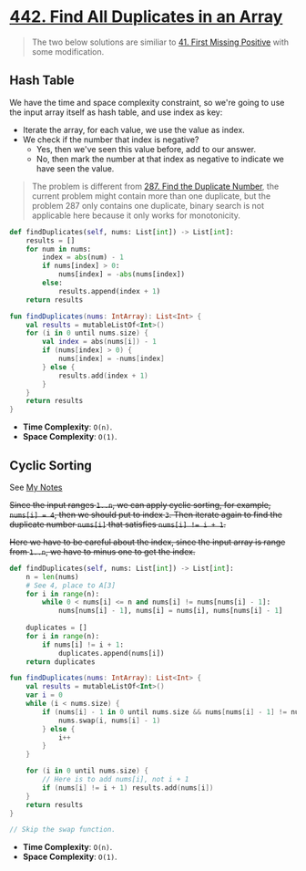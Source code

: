 # [442. Find All Duplicates in an Array](https://leetcode.com/problems/find-all-duplicates-in-an-array)

> The two below solutions are similiar to [41. First Missing Positive](../leetcode/41.first-missing-positive.md) with some modification.

## Hash Table
We have the time and space complexity constraint, so we're going to use the input array itself as hash table, and use index as key:
* Iterate the array, for each value, we use the value as index.
* We check if the number that index is negative?
    * Yes, then we've seen this value before, add to our answer.
    * No, then mark the number at that index as negative to indicate we have seen the value.

> The problem is different from [287. Find the Duplicate Number](../leetcode/287.find-the-duplicate-number.md), the current problem might contain more than one duplicate, but the problem 287 only contains one duplicate, binary search is not applicable here because it only works for monotonicity.

```python
def findDuplicates(self, nums: List[int]) -> List[int]:
    results = []
    for num in nums:
        index = abs(num) - 1
        if nums[index] > 0:
            nums[index] = -abs(nums[index])
        else:
            results.append(index + 1)
    return results
```

```kotlin
fun findDuplicates(nums: IntArray): List<Int> {
    val results = mutableListOf<Int>()
    for (i in 0 until nums.size) {
        val index = abs(nums[i]) - 1
        if (nums[index] > 0) {
            nums[index] = -nums[index]
        } else {
            results.add(index + 1)
        }
    }
    return results
}
```

* **Time Complexity**: `O(n)`.
* **Space Complexity**: `O(1)`.

## Cyclic Sorting
See [My Notes](https://app.heptabase.com/98654732-dead-4b2e-a851-e65eea8db00e/card/2b727a20-9373-48cf-a154-ee429a9f6611)

~~Since the input ranges `1..n`, we can apply cyclic sorting, for example, `nums[i] = 4`, then we should put to index `3`. Then iterate again to find the duplicate number `nums[i]` that satisfies `nums[i] != i + 1`.~~

~~Here we have to be careful about the index, since the input array is range from `1..n`, we have to minus one to get the index.~~

```python
def findDuplicates(self, nums: List[int]) -> List[int]:
    n = len(nums)
    # See 4, place to A[3]
    for i in range(n):
        while 0 < nums[i] <= n and nums[i] != nums[nums[i] - 1]:
            nums[nums[i] - 1], nums[i] = nums[i], nums[nums[i] - 1]
        
    duplicates = []
    for i in range(n):
        if nums[i] != i + 1:
            duplicates.append(nums[i])
    return duplicates
```

```kotlin
fun findDuplicates(nums: IntArray): List<Int> {
    val results = mutableListOf<Int>()
    var i = 0 
    while (i < nums.size) {
        if (nums[i] - 1 in 0 until nums.size && nums[nums[i] - 1] != nums[i]) {
            nums.swap(i, nums[i] - 1)
        } else {
            i++
        }
    }

    for (i in 0 until nums.size) {
        // Here is to add nums[i], not i + 1
        if (nums[i] != i + 1) results.add(nums[i])
    }
    return results
}

// Skip the swap function.
```

* **Time Complexity**: `O(n)`.
* **Space Complexity**: `O(1)`.
